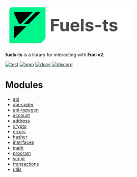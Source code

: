 <picture>
    <source media="(prefers-color-scheme: dark)" srcset="https://raw.githubusercontent.com/FuelLabs/fuels-ts/master/apps/docs/src/public/fuels-ts-logo-dark.png">
    <img alt="Fuels-ts SDK logo" width="400px" src="https://raw.githubusercontent.com/FuelLabs/fuels-ts/master/apps/docs/src/public/fuels-ts-logo-light.png">
</picture>

**fuels-ts** is a library for interacting with **Fuel v2**.

[![test](https://github.com/FuelLabs/fuels-ts/actions/workflows/test.yaml/badge.svg)](https://github.com/FuelLabs/fuels-ts/actions/workflows/test.yaml)
[![npm](https://img.shields.io/npm/v/fuels)](https://www.npmjs.com/package/fuels)
[![docs](https://img.shields.io/badge/docs-fuels.ts-brightgreen.svg?style=flat)](https://docs.fuel.network/docs/fuels-ts/)
[![discord](https://img.shields.io/badge/chat%20on-discord-orange?&logo=discord&logoColor=ffffff&color=7389D8&labelColor=6A7EC2)](https://discord.gg/xfpK4Pe)

# Modules

- [abi](https://fuels-ts-docs-api.vercel.app/modules/_fuel_ts_abi.html)
- [abi-coder](https://fuels-ts-docs-api.vercel.app/modules/_fuel_ts_abi_coder.html)
- [abi-typegen](https://fuels-ts-docs-api.vercel.app/modules/_fuel_ts_abi_typegen.html)
- [account](https://fuels-ts-docs-api.vercel.app/modules/_fuel_ts_account.html)
- [address](https://fuels-ts-docs-api.vercel.app/modules/_fuel_ts_address.html)
- [crypto](https://fuels-ts-docs-api.vercel.app/modules/_fuel_ts_crypto.html)
- [errors](https://fuels-ts-docs-api.vercel.app/modules/_fuel_ts_errors.html)
- [hasher](https://fuels-ts-docs-api.vercel.app/modules/_fuel_ts_hasher.html)
- [interfaces](https://fuels-ts-docs-api.vercel.app/modules/_fuel_ts_interfaces.html)
- [math](https://fuels-ts-docs-api.vercel.app/modules/_fuel_ts_math.html)
- [program](https://fuels-ts-docs-api.vercel.app/modules/_fuel_ts_program.html)
- [script](https://fuels-ts-docs-api.vercel.app/modules/_fuel_ts_script.html)
- [transactions](https://fuels-ts-docs-api.vercel.app/modules/_fuel_ts_transactions.html)
- [utils](https://fuels-ts-docs-api.vercel.app/modules/_fuel_ts_utils.html)
